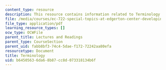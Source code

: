 ```yaml
---
content_type: resource
description: This resource contains information related to Terminology.
file: /media/courses/ec-722-special-topics-at-edgerton-center-developing-world-prosthetics-spring-2010/b64505636da68b87cc8d073318134b6f_MITEC_722S10_Terminology2.pdf
file_type: application/pdf
learning_resource_types: []
ocw_type: OCWFile
parent_title: Lectures and Readings
parent_type: CourseSection
parent_uid: fabb8bf3-74c4-5dae-f172-72242aa80efa
resourcetype: Document
title: Terminology
uid: b6450563-6da6-8b87-cc8d-073318134b6f
---
```

